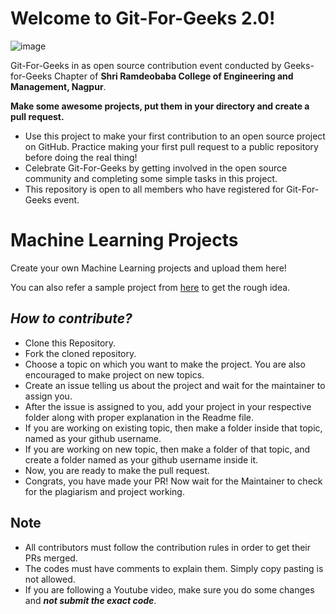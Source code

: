 # Welcome to Git-For-Geeks 2.0!

![image](https://user-images.githubusercontent.com/113467810/273968163-e20c6aac-6dc1-4be8-9709-d805b14b750f.png)

Git-For-Geeks in as open source contribution event conducted by Geeks-for-Geeks Chapter of **Shri Ramdeobaba College of Engineering and Management, Nagpur**.

**Make some awesome projects, put them in your directory and create a pull request.**

- Use this project to make your first contribution to an open source project on GitHub. Practice making your first pull request to a public repository before doing the real thing!
- Celebrate Git-For-Geeks by getting involved in the open source community and completing some simple tasks in this project.
- This repository is open to all members who have registered for Git-For-Geeks event.

# Machine Learning Projects

Create your own Machine Learning projects and upload them here!

You can also refer a sample project from [here](https://github.com/hrsh22/Exoplanet-hunting-Machine-Learning) to get the rough idea.

## *****How to contribute?*****

- Clone this Repository.
- Fork the cloned repository.
- Choose a topic on which you want to make the project. You are also encouraged to make project on new topics.
- Create an issue telling us about the project and wait for the maintainer to assign you.
- After the issue is assigned to you, add your project in your respective folder along with proper explanation in the Readme file.
- If you are working on existing topic, then make a folder inside that topic, named as your github username.
- If you are working on new topic, then make a folder of that topic, and create a folder named as your github username inside it.
- Now, you are ready to make the pull request.
- Congrats, you have made your PR! Now wait for the Maintainer to check for the plagiarism and project working.

## Note

- All contributors must follow the contribution rules in order to get their PRs merged.
- The codes must have comments to explain them. Simply copy pasting is not allowed.
- If you are following a Youtube video, make sure you do some changes and *****not submit the exact code*****.
